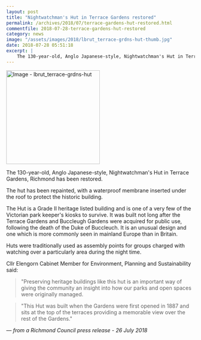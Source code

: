 ```yaml
---
layout: post
title: "Nightwatchman's Hut in Terrace Gardens restored"
permalink: /archives/2018/07/terrace-gardens-hut-restored.html
commentfile: 2018-07-28-terrace-gardens-hut-restored
category: news
image: "/assets/images/2018/lbrut_terrace-grdns-hut-thumb.jpg"
date: 2018-07-28 05:51:18
excerpt: |
    The 130-year-old, Anglo Japanese-style, Nightwatchman's Hut in Terrace Gardens, Richmond has been restored. The hut has been repainted, with a waterproof membrane inserted under the roof to protect the historic building.
---
```


<a href="/assets/images/2018/lbrut_terrace-grdns-hut.jpg" title="Click for a larger image"><img src="/assets/images/2018/lbrut_terrace-grdns-hut-thumb.jpg" width="250" alt="Image - lbrut_terrace-grdns-hut"  class="photo right"/></a>


The 130-year-old, Anglo Japanese-style, Nightwatchman's Hut in Terrace Gardens, Richmond has been restored.

The hut has been repainted, with a waterproof membrane inserted under the roof to protect the historic building.

The Hut is a Grade II heritage listed building and is one of a very few of the Victorian park keeper's kiosks to survive. It was built not long after the Terrace Gardens and Buccleugh Gardens were acquired for public use, following the death of the Duke of Buccleuch. It is an unusual design and one which is more commonly seen in mainland Europe than in Britain.

Huts were traditionally used as assembly points for groups charged with watching over a particularly area during the night time.

Cllr Elengorn Cabinet Member for Environment, Planning and Sustainability said:

> "Preserving heritage buildings like this hut is an important way of giving the community an insight into how our parks and open spaces were originally managed.


> "This Hut was built when the Gardens were first opened in 1887 and sits at the top of the terraces providing a memorable view over the rest of the Gardens."

<cite>&mdash; from a Richmond Council press release - 26 July 2018</cite>
